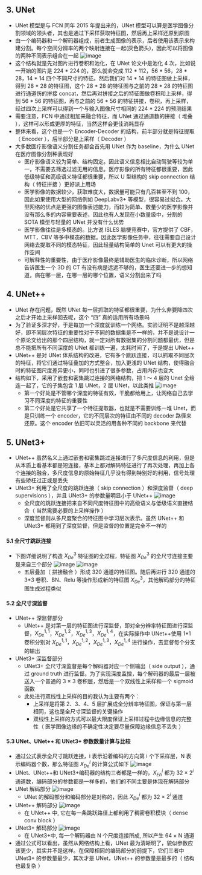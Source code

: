 ## 3. UNet

- UNet 模型是与 FCN 同年 2015 年提出来的，UNet 模型可以算是医学图像分割领域的领头者，其也是通过下采样获取特征图，然后再上采样还原到原图
- 由一个编码器和一个解码器组成，前者生成图像的表示，后者使用该表示来构建分割。每个空间分辨率的两个映射连接在一起(灰色箭头)，因此可以将图像的两种不同表示组合在一起
  ![image](https://github.com/user-attachments/assets/0da0cf91-8007-4309-bd37-01ea8511310f)
- 这个结构就是先对图片进行卷积和池化，在 UNet 论文中是池化 4 次，比如说一开始的图片是 224 \* 224 的，那么就会变成 112 \* 112，56 \* 56，28 \* 28，14 \* 14 四个不同尺寸的特征。然后我们对 14 \* 14 的特征图做上采样，得到 28 \* 28 的特征图，这个 28 \* 28 的特征图与之前的 28 \* 28 的特征图进行通道伤的拼接 concat，然后再对拼接之后的特征图做卷积和上采样，得到 56 \* 56 的特征图，再与之前的 56 \* 56 的特征拼接，卷积，再上采样，经过四次上采样可以得到一个与输入图像尺寸相同的 224 \* 224 的预测结果
- 需要注意，FCN 中通过相加来融合特征，而 UNet 通过通道数的拼接（ 堆叠 ），这样可以形成更厚的特征，当然这样会更佳消耗显存
- 整体来看，这个也是一个 Encoder-Decoder 的结构，前半部分就是特征提取（ Encoder ），后半部分是上采样（ Decoder ）
- 大多数医疗影像语义分割任务都会首先用 UNet 作为 baseline，为什么 UNet 在医疗图像分割种表现好
  - 医疗影像语义较为简单、结构固定。因此语义信息相比自动驾驶等较为单一，不需要去筛选过滤无用的信息。医疗影像的所有特征都很重要，因此低级特征和高级语义特征都很重要，所以 U 型结构的 skip connection 结构（ 特征拼接 ）更好派上用场
  - 医学影像的数据较少，获取难度大，数据量可能只有几百甚至不到 100，因此如果使用大型的网络例如 DeepLabv3+ 等模型，很容易过拟合。大型网络的优点是更强的图像表述能力，而较为简单、数量少的医学影像并没有那么多的内容需要表述，因此也有人发现在小数量级中，分割的 SOTA 模型与轻量的 UNet 并没有什么优势
  - 医学影像往往是多模态的。比方说 ISLES 脑梗竞赛中，官方提供了 CBF，MTT，CBV 等多中模态的数据。因此医学影像任务中，往往需要自己设计网络去提取不同的模态特征，因此轻量结构简单的 Unet 可以有更大的操作空间
  - 可解释性的重要性，由于医疗影像最终是辅助医生的临床诊断，所以网络告诉医生一个 3D 的 CT 有没有病是远远不够的，医生还要进一步的想知道，病在哪一层，在哪一层的哪个位置，语义分割出来了吗

## 4. UNet++

- UNet 存在问题，既然 UNet 每一层抓取的特征都很重要，为什么非要降四次之后才开始上采样回去呢，这个 “四” 真的适用所有场景吗
- 为了验证多深才好，于是每加一个深度就训练一个网络。实验证明不是越深越好，即不同层次特征的重要性对于不同的数据集是不一样的，并不是说设计一个原论文给出的那个四层结构，就一定对所有数据集的分割问题都最优，但是总不能把所有不同深度的 UNet 都训练一遍，太耗时间了，于是提出 UNet++
- UNet++ 是对 UNet 体系结构的改进，它有多个跳跃连接，可以抓取不同层次的特征，将它们通过特征叠加的方式整合，加入更浅的 UNet 结构，使得融合时的特征图尺度差异更小，同时也引进了很多参数，占用内存也变大
- 结构如下，采用了嵌套和密集跳过连接的网络结构，把 1 ～ 4 层的 Unet 全给连一起了，它的子集包含 1 层 UNet，2 层 UNet，以此类推
  ![image](https://github.com/user-attachments/assets/5874a725-1b9b-47d0-bac0-75041fda218f)
  - 第一个好处是不管哪个深度的特征有效，干脆都给用上，让网络自己去学习不同深度的特征的重要性
  - 第二个好处是它共享了一个特征提取器，也就是不需要训练一堆 Unet，而是只训练一个 encoder，它的不同层次的特征由不同的 decoder 路径来还原。这个 encoder 依旧可以灵活的用各种不同的 backbone 来代替

## 5. UNet3+

- UNet++ 虽然名义上通过嵌套和密集跳过连接进行了多尺度信息的利用，但是从本质上看基本都是短连接，基本上都对解码特征进行了再次处理，再加上各个连接的融合，多尺度信息的原始特征几乎没有得到特别好的利用，信号处理有些矫枉过正或是丢失
- UNet3+ 利用了全尺度的跳跃连接（ skip connection ）和深度监督（ deep supervisions ），并且 UNet3+ 的参数量明显小于 UNet++
  ![image](https://github.com/user-attachments/assets/ff1a1f76-f0a8-44ed-96e6-7ae920e56edb)
  - 全尺度的跳跃连接把来自不同尺度特征图中的高级语义与低级语义直接结合（ 当然需要必要的上采样操作 ）
  - 深度监督则从多尺度聚合的特征图中学习层次表示。虽然 UNet++ 和 UNet3+ 都用到了深度监督，但是监督的位置是完全不一样的

#### 5.1 全尺寸跳跃连接

- 下图详细说明了构造 $X_{De}^{3}$ 特征图的全过程，特征图 $X_{De}^{3}$ 的全尺寸连接主要是来自三个部分
  ![image](https://github.com/user-attachments/assets/3b0cb347-dfb3-47b8-8e1d-f9c7e1330906)
  ![image](https://github.com/user-attachments/assets/ac794506-d8b8-482d-9b1a-8e90bf08c9ef)
  - 五层叠加（ 拼接融合 ）形成 320 通道的特征图。随后再进行 320 通道的 3\*3 卷积、BN、Relu 等操作形成新的特征图 $X_{De}^{3}$，其他解码部分的特征图生成过程类似

#### 5.2 全尺寸深监督

- UNet++ 深监督部分
  - UNet++ 是对第一层的特征图进行深监督，即对全分辨率特征图进行深监督，$X_{De}^{1,1}$，$X_{De}^{1,2}$，$X_{De}^{1,3}$，$X_{De}^{1,4}$，在实际操作中 UNet++使用 1\*1 卷积分别对 $X_{De}^{1,1}$，$X_{De}^{1,2}$，$X_{De}^{1,3}$，$X_{De}^{1,4}$ 进行操作，去监督每个分支的输出
- UNet3+ 深监督部分
  - UNet3+ 全尺寸深监督是每个解码器对应一个侧输出（ side output ），通过 ground truth 进行监督。为了实现深度监控，每个解码器的最后一层被送入一个普通的 3 × 3 卷积层，然后是一个双线性上采样和一个 sigmoid 函数
  - 此处进行双线性上采样的目的我认为主要有两个：
    - 上采样是将第 2、3、4、5 层扩展成全分辨率特征图，保证与第一层相同，这也是全尺寸深监督的关键操作
    - 双线性上采样的方式可以最大限度保证上采样过程中边缘信息的完整性（ 医学图像边缘的不确定性决定要尽量保障边缘信息不丢失 ）

#### 5.3 UNet、UNet++ 和 UNet3+ 参数数量计算与比较

- 通过公式表示全尺寸跳跃连接，i 表示沿着编码的方向第 i 个下采样层，N 表示编码器个数，那么特征图 $X_{De}^{i}$ 的计算公式如下
  ![image](https://github.com/user-attachments/assets/8e55d474-0770-4c34-8878-35367f2ad1ac)
- UNet、UNet++和 UNet3+编码器的结构三者都是一样的，$X_{En}^{i}$ 都为 32 × $2^i$ 通道数，编码部分的参数都是一样多的，他们的不同主要是体现在解码部分
- UNet 解码部分
  ![image](https://github.com/user-attachments/assets/1259b4a1-0ee4-4396-b782-36fb2b2bd45f)
  - UNet 的解码部分和编码部分是对称的，因此 $X_{De}^{i}$ 都为 32 × $2^i$ 通道
- UNet++ 解码部分
  ![image](https://github.com/user-attachments/assets/982cf9ec-a46c-481d-9948-6c524244bbbb)
  - 在 UNet++ 中, 它在每一条跳跃路径上都利用了稠密卷积模块（ dense conv block ）
- UNet3+ 解码部分
  ![image](https://github.com/user-attachments/assets/fd060aa5-c4b3-4ede-a173-840dfa06eca7)
  - 在 UNet3+中, 每一个解码器由 N 个尺度连接所成, 所以产生 64 × N 通道
- 通过公式可以看出，虽然从网络结构上看，UNet 最为清晰明了，貌似参数应该更少，其实并不是这样。在保障相同的编码部分的前提下，它们三者中 UNet3+ 的参数量最少，其次才是 UNet，UNet++ 的参数量是最多的（ 结构也最复杂 ）
